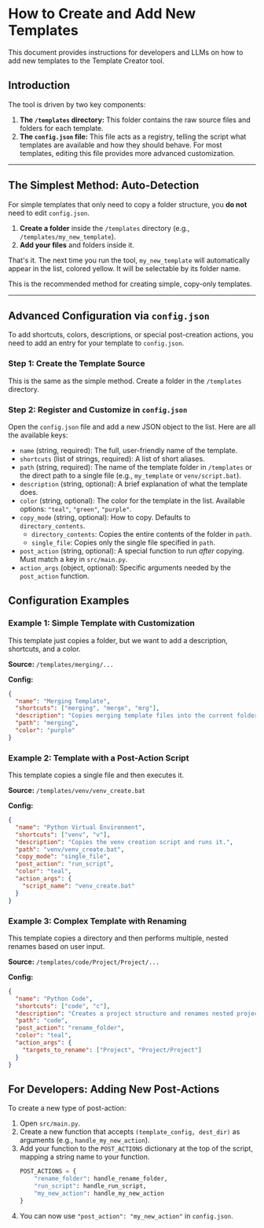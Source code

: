 # How to Create and Add New Templates

This document provides instructions for developers and LLMs on how to add new templates to the Template Creator tool.

## Introduction

The tool is driven by two key components:
1.  **The `/templates` directory:** This folder contains the raw source files and folders for each template.
2.  **The `config.json` file:** This file acts as a registry, telling the script what templates are available and how they should behave. For most templates, editing this file provides more advanced customization.

---

## The Simplest Method: Auto-Detection

For simple templates that only need to copy a folder structure, you **do not** need to edit `config.json`.

1.  **Create a folder** inside the `/templates` directory (e.g., `/templates/my_new_template`).
2.  **Add your files** and folders inside it.

That's it. The next time you run the tool, `my_new_template` will automatically appear in the list, colored yellow. It will be selectable by its folder name.

This is the recommended method for creating simple, copy-only templates.

---

## Advanced Configuration via `config.json`

To add shortcuts, colors, descriptions, or special post-creation actions, you need to add an entry for your template to `config.json`.

### Step 1: Create the Template Source

This is the same as the simple method. Create a folder in the `/templates` directory.

### Step 2: Register and Customize in `config.json`

Open the `config.json` file and add a new JSON object to the list. Here are all the available keys:

- `name` (string, required): The full, user-friendly name of the template.
- `shortcuts` (list of strings, required): A list of short aliases.
- `path` (string, required): The name of the template folder in `/templates` or the direct path to a single file (e.g., `my_template` or `venv/script.bat`).
- `description` (string, optional): A brief explanation of what the template does.
- `color` (string, optional): The color for the template in the list. Available options: `"teal"`, `"green"`, `"purple"`.
- `copy_mode` (string, optional): How to copy. Defaults to `directory_contents`.
    - `directory_contents`: Copies the entire contents of the folder in `path`.
    - `single_file`: Copies only the single file specified in `path`.
- `post_action` (string, optional): A special function to run *after* copying. Must match a key in `src/main.py`.
- `action_args` (object, optional): Specific arguments needed by the `post_action` function.

## Configuration Examples

### Example 1: Simple Template with Customization

This template just copies a folder, but we want to add a description, shortcuts, and a color.

**Source:** `/templates/merging/...`

**Config:**
```json
{
  "name": "Merging Template",
  "shortcuts": ["merging", "merge", "mrg"],
  "description": "Copies merging template files into the current folder.",
  "path": "merging",
  "color": "purple"
}
```

### Example 2: Template with a Post-Action Script

This template copies a single file and then executes it.

**Source:** `/templates/venv/venv_create.bat`

**Config:**
```json
{
  "name": "Python Virtual Environment",
  "shortcuts": ["venv", "v"],
  "description": "Copies the venv creation script and runs it.",
  "path": "venv/venv_create.bat",
  "copy_mode": "single_file",
  "post_action": "run_script",
  "color": "teal",
  "action_args": {
    "script_name": "venv_create.bat"
  }
}
```

### Example 3: Complex Template with Renaming

This template copies a directory and then performs multiple, nested renames based on user input.

**Source:** `/templates/code/Project/Project/...`

**Config:**
```json
{
  "name": "Python Code",
  "shortcuts": ["code", "c"],
  "description": "Creates a project structure and renames nested project folders.",
  "path": "code",
  "post_action": "rename_folder",
  "color": "teal",
  "action_args": {
    "targets_to_rename": ["Project", "Project/Project"]
  }
}
```

## For Developers: Adding New Post-Actions

To create a new type of post-action:
1.  Open `src/main.py`.
2.  Create a new function that accepts `(template_config, dest_dir)` as arguments (e.g., `handle_my_new_action`).
3.  Add your function to the `POST_ACTIONS` dictionary at the top of the script, mapping a string name to your function.
    ```python
    POST_ACTIONS = {
        "rename_folder": handle_rename_folder,
        "run_script": handle_run_script,
        "my_new_action": handle_my_new_action
    }
    ```
4.  You can now use `"post_action": "my_new_action"` in `config.json`.